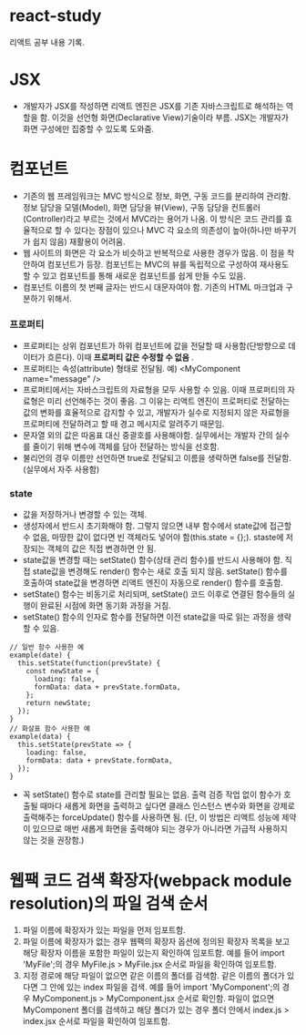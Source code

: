 # react-study
리액트 공부 내용 기록.
# JSX
- 개발자가 JSX를 작성하면 리액트 엔진은 JSX를 기존 자바스크립트로 해석하는 역할을 함. 이것을 선언형 화면(Declarative View)기술이라 부름. JSX는 개발자가 화면 구성에만 집중할 수 있도록 도와줌.
# 컴포넌트
- 기존의 웹 프레임워크는 MVC 방식으로 정보, 화면, 구동 코드를 분리하여 관리함. 정보 담당을 모델(Model), 화면 담당을 뷰(View), 구동 담당을 컨트롤러(Controller)라고 부르는 것에서 MVC라는 용어가 나옴. 이 방식은 코드 관리를 효율적으로 할 수 있다는 장점이 있으나 MVC 각 요소의 의존성이 높아(하나만 바꾸기가 쉽지 않음) 재활용이 어려움.
- 웹 사이트의 화면은 각 요소가 비슷하고 반복적으로 사용한 경우가 많음. 이 점을 착안하여 컴포넌트가 등장. 컴포넌트는 MVC의 뷰를 독립적으로 구성하여 재사용도 할 수 있고 컴포넌트를 통해 새로운 컴포넌트를 쉽게 만들 수도 있음.
- 컴포넌트 이름의 첫 번째 글자는 반드시 대문자여야 함. 기존의 HTML 마크업과 구분하기 위해서.
### 프로퍼티
- 프로퍼티는 상위 컴포넌트가 하위 컴포넌트에 값을 전달할 때 사용함(단방향으로 데이터가 흐른다). 이때 **프로퍼티 값은 수정할 수 없음** .
- 프로퍼티는 속성(attribute) 형태로 전달됨. 예) \<MyComponent name="message" />
- 프로퍼티에서는 자바스크립트의 자료형을 모두 사용할 수 있음. 이때 프로퍼티의 자료형은 미리 선언해주는 것이 좋음. 그 이유는 리액트 엔진이 프로퍼티로 전달하는 값의 변화를 효율적으로 감지할 수 있고, 개발자가 실수로 지정되지 않은 자료형을 프로퍼티에 전달하려고 할 때 경고 메시지로 알려주기 때문임.
- 문자열 외의 값은 따옴표 대신 중괄호를 사용해야함. 실무에서는 개발자 간의 실수를 줄이기 위해 변수에 객체를 담아 전달하는 방식을 선호함.
- 불리언의 경우 이름만 선언하면 true로 전달되고 이름을 생략하면 false를 전달함.(실무에서 자주 사용함)
### state
- 값을 저장하거나 변경할 수 있는 객체.
- 생성자에서 반드시 초기화해야 함. 그렇지 않으면 내부 함수에서 state값에 접근할 수 없음, 마땅한 값이 없다면 빈 객체라도 넣어야 함(this.state = {};). staste에 저장되는 객체의 값은 직접 변경하면 안 됨.
- state값을 변경할 때는 setState() 함수(상태 관리 함수)를 반드시 사용해야 함. 직접 state값을 변경해도 render() 함수는 새로 호출 되지 않음. setState() 함수를 호출하여 state값을 변경하면 리액트 엔진이 자동으로 render() 함수를 호출함.
- setState() 함수는 비동기로 처리되며, setState() 코드 이후로 연결된 함수들의 실행이 완료된 시점에 화면 동기화 과정을 거침.
- setState() 함수의 인자로 함수를 전달하면 이전 state값을 따로 읽는 과정을 생략할 수 있음.
```
// 일반 함수 사용한 예
example(date) {
  this.setState(function(prevState) {
    const newState = {
      loading: false,
      formData: data + prevState.formData,
    };
    return newState;
  });
}
// 화살표 함수 사용한 예
example(data) {
  this.setState(prevState => {
    loading: false,
    formData: data + prevState.formData,
  });
}
```
- 꼭 setState() 함수로 state를 관리할 필요는 없음. 출력 검증 작업 없이 함수가 호출될 때마다 새롭게 화면을 출력하고 싶다면 클래스 인스턴스 변수와 화면을 강제로 출력해주는 forceUpdate() 함수를 사용하면 됨. (단, 이 방법은 리액트 성능에 제약이 있으므로 매번 새롭게 화면을 출력해야 되는 경우가 아니라면 가급적 사용하지 않는 것을 권장함.)
# 웹팩 코드 검색 확장자(webpack module resolution)의 파일 검색 순서
1. 파일 이름에 확장자가 있는 파일을 먼저 임포트함.
2. 파일 이름에 확장자가 없는 경우 웹팩의 확장자 옵션에 정의된 확장자 목록을 보고 해당 확장자 이름을 포함한 파일이 있는지 확인하여 임포트함. 예를 들어 import 'MyFile';의 경우 MyFile.js > MyFile.jsx 순서로 파일을 확인하여 임포트함.
3. 지정 경로에 해당 파일이 없으면 같은 이름의 폴더를 검색함. 같은 이름의 폴더가 있다면 그 안에 있는 index 파일을 검색. 예를 들어 import 'MyComponent';의 경우 MyComponent.js > MyComponent.jsx 순서로 확인함. 파일이 없으면 MyComponent 폴더를 검색하고 해당 폴더가 있는 경우 폴더 안에서 index.js > index.jsx 순서로 파일을 확인하여 임포트함.
